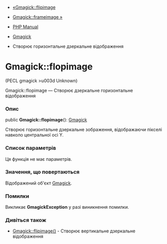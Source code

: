 - [«Gmagick::flipimage](gmagick.flipimage.md)
- [Gmagick::frameimage »](gmagick.frameimage.md)

- [PHP Manual](index.md)
- [Gmagick](class.gmagick.md)
- Створює горизонтальне дзеркальне відображення

# Gmagick::flopimage

(PECL gmagick \>u003d Unknown)

Gmagick::flopimage — Створює дзеркальне горизонтальне відображення

### Опис

public **Gmagick::flopimage**(): [Gmagick](class.gmagick.md)

Створює горизонтальне дзеркальне зображення, відображаючи пікселі навколо
центральної осі Y.

### Список параметрів

Ця функція не має параметрів.

### Значення, що повертаються

Відображений об'єкт [Gmagick](class.gmagick.md).

### Помилки

Викликає **GmagickException** у разі виникнення помилки.

### Дивіться також

- [Gmagick::flipimage()](gmagick.flipimage.md) - Створює
вертикальне дзеркальне відображення

